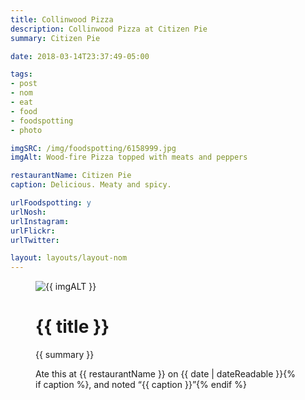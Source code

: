 ```yaml
---
title: Collinwood Pizza
description: Collinwood Pizza at Citizen Pie
summary: Citizen Pie

date: 2018-03-14T23:37:49-05:00

tags:
- post
- nom
- eat
- food
- foodspotting
- photo

imgSRC: /img/foodspotting/6158999.jpg
imgAlt: Wood-fire Pizza topped with meats and peppers

restaurantName: Citizen Pie
caption: Delicious. Meaty and spicy.

urlFoodspotting: y
urlNosh:
urlInstagram:
urlFlickr:
urlTwitter:

layout: layouts/layout-nom
---
```

<figure class="nom">
	<img class="u-photo img-border" src="{{ imgSRC }}" alt="{{ imgALT }}">
	<figcaption>
		<h1 class="title p-name">{{ title }}</h1>
		<p class="summary">{{ summary }}</p>
		<p>Ate this at {{ restaurantName }} on <time class="dt-published" datetime="{{ date | dateIso }}">{{ date | dateReadable }}</time>{% if caption %}, and noted <q class="caption">{{ caption }}</q>{% endif %}
	</figcaption>
</figure>